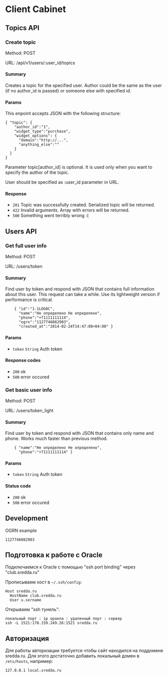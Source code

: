 # Client Cabinet

## Topics API

### Create topic

Method: POST

URL: /api/v1/users/:user_id/topics

#### Summary

Creates a topic for the specified user. Author could be the same as the user (if no author_id is passed) or someone else with specified id.

#### Params

This enpoint accepts JSON with the following structure:

    { "topic": {
        "author_id":"1",
        "widget_type":"purchase",
        "widget_options": {
          "domain":"http://...",
          "anything_else":""
        }
      }
    }

Parameter topic[author_id] is optional. It is used only when you want to specify the author of the topic.

User should be specified as :user_id parameter in URL.

#### Response

* `201` Topic was successfully created. Serialized topic will be returned.
* `422` Invalid arguments. Array with errors will be returned.
* `500` Something went terribly wrong :(

## Users API

### Get full user info

Method: POST

URL: /users/token

#### Summary

Find user by token and respond with JSON that contains full information about this user. This request can take a while. Use its lightweight version if performance is critical.

        { "id":"1-1LOG0C",
          "name":"Не определено Не определено",
          "phone":"+71111111114",
          "ogrn":"1127746082903",
          "created_at":"2014-02-24T14:47:08+04:00" }

#### Params

* `token`   `String`    Auth token

#### Response codes
* `200`   ok
* `500`   error occured

### Get basic user info

Method: POST

URL: /users/token_light

#### Summary

Find user by token and respond with JSON that contains only name and phone. Works much faster than previous method.

        { "name":"Не определено Не определено",
          "phone":"+71111111114" }

#### Params

* `token`   `String`    Auth token

#### Status code
* `200`   ok
* `500`   error occured

## Development

OGRN example

    1127746082903

## Подготовка к работе с Oracle

Подключаемся к Oracle с помощью "ssh port binding" через "club.sredda.ru"

Прописываем хост в `~/.ssh/config`:

    Host sredda.ru
      HostName club.sredda.ru
      User u.sername

Открываем "ssh тунель":

    локальный порт : ip оракла : удаленный порт : сервер
    ssh -L 1521:178.159.249.26:1521 sredda.ru

## Авторизация

Для работы авторизации требуется чтобы сайт находился на поддомене sredda.ru.
Для этого достаточно добавить локальный домен в `/ets/hosts`, например:

    127.0.0.1 local.sredda.ru